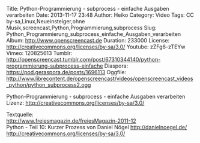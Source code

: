 Title: Python-Programmierung - subprocess - einfache Ausgaben verarbeiten
Date: 2013-11-17 23:48
Author: Heiko
Category: Video
Tags: CC by-sa,Linux,Neueinsteiger,ohne Musik,screencast,Python,Programmierung,subprocess
Slug: Python_Programmierung_subprocess_einfache_Ausgaben_verarbeiten
Album: http://www.openscreencast.de
Duration: 233000
License: http://creativecommons.org/licenses/by-sa/3.0/
Youtube: zZFg6-zTEYw
Vimeo: 120825613
Tumblr: http://openscreencast.tumblr.com/post/67310344140/python-programmierung-subprocess-einfache
Diaspora: https://pod.geraspora.de/posts/1696113
Oggfile: http://www.librecontent.de/openscreencast/videos/openscreencast_videos_python/python_subprocess2.ogg

Python-Programmierung - subprocess - einfache Ausgaben verarbeiten  
Lizenz: <http://creativecommons.org/licenses/by-sa/3.0/>  
  
Textquelle:  
<http://www.freiesmagazin.de/freiesMagazin-2011-12>  
Python - Teil 10: Kurzer Prozess von Daniel Nögel <http://danielnoegel.de/>  
<http://creativecommons.org/licenses/by-sa/3.0/>

